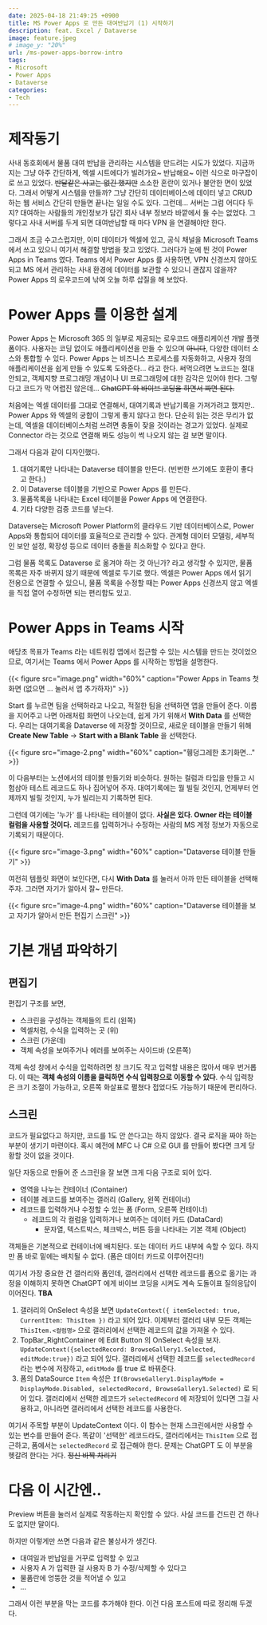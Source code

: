 ```yaml
---
date: 2025-04-18 21:49:25 +0900
title: MS Power Apps 로 만든 대여반납기 (1) 시작하기
description: feat. Excel / Dataverse
image: feature.jpeg
# image_y: "20%"
url: /ms-power-apps-borrow-intro
tags:
- Microsoft
- Power Apps
- Dataverse
categories:
- Tech
---
```


# 제작동기

사내 동호회에서 물품 대여 반납을 관리하는 시스템을 만드려는 시도가 있었다. 지금까지는 그냥 아주 간단하게, 엑셀 시트에다가 빌려가요~ 반납해요~ 이런 식으로 마구잡이로 쓰고 있었다. ~~반달같은 사고는 없긴 했지만~~ 소소한 혼란이 있거나 불안한 면이 있었다. 그래서 어떻게 시스템을 만들까? 그냥 간단히 데이터베이스에 데이터 넣고 CRUD 하는 웹 서비스 간단히 만들면 끝나는 일일 수도 있다. 그런데... 서버는 그럼 어디다 두지? 대여하는 사람들의 개인정보가 담긴 회사 내부 정보라 바깥에서 둘 수는 없었다. 그렇다고 사내 서버를 두게 되면 대여반납할 때 마다 VPN 을 연결해야만 한다. 

그래서 조금 수고스럽지만, 이미 데이터가 엑셀에 있고, 공식 채널을 Microsoft Teams 에서 쓰고 있으니 여기서 해결할 방법을 찾고 있었다. 그러다가 눈에 띈 것이 Power Apps in Teams 였다. Teams 에서 Power Apps 를 사용하면, VPN 신경쓰지 않아도 되고 MS 에서 관리하는 사내 환경에 데이터를 보관할 수 있으니 괜찮지 않을까? Power Apps 의 로우코드에 낚여 오늘 하루 삽질을 해 보았다.

# Power Apps 를 이용한 설계

Power Apps 는 Microsoft 365 의 일부로 제공되는 로우코드 애플리케이션 개발 플랫폼이다. 사용자는 코딩 없이도 애플리케이션을 만들 수 있으며 ~~아니다~~, 다양한 데이터 소스와 통합할 수 있다. Power Apps 는 비즈니스 프로세스를 자동화하고, 사용자 정의 애플리케이션을 쉽게 만들 수 있도록 도와준다... 라고 한다. 써먹으려면 노코드는 절대 안되고, 객체지향 프로그래밍 개념이나 UI 프로그래밍에 대한 감각은 있어야 한다. 그렇다고 코드가 막 어렵진 않은데... ~~ChatGPT 와 바이브 코딩을 하면서 짜면 된다.~~

처음에는 엑셀 데이터를 그대로 연결해서, 대여기록과 반납기록을 가져가려고 했지만.. Power Apps 와 엑셀의 궁합이 그렇게 좋지 않다고 한다. 단순히 읽는 것은 무리가 없는데, 엑셀을 데이터베이스처럼 쓰려면 충돌이 잦을 것이라는 경고가 있었다. 실제로 Connector 라는 것으로 연결해 봐도 성능이 썩 나오지 않는 걸 보면 말이다.

그래서 다음과 같이 디자인했다.

1. 대여기록만 나타내는 Dataverse 테이블을 만든다. (빈번한 쓰기에도 호환이 좋다고 한다.)
2. 이 Dataverse 테이블을 기반으로 Power Apps 를 만든다.
3. 물품목록을 나타내는 Excel 테이블을 Power Apps 에 연결한다.
4. 기타 다양한 검증 코드를 넣는다.

Dataverse는 Microsoft Power Platform의 클라우드 기반 데이터베이스로, Power Apps와 통합되어 데이터를 효율적으로 관리할 수 있다. 관계형 데이터 모델링, 세부적인 보안 설정, 확장성 등으로 데이터 충돌을 최소화할 수 있다고 한다. 

그럼 물품 목록도 Dataverse 로 옮겨야 하는 것 아닌가? 라고 생각할 수 있지만, 물품 목록은 자주 바뀌지 않기 때문에 엑셀로 두기로 했다. 엑셀은 Power Apps 에서 읽기 전용으로 연결할 수 있으니, 물품 목록을 수정할 때는 Power Apps 신경쓰지 않고 엑셀을 직접 열어 수정하면 되는 편리함도 있고.

# Power Apps in Teams 시작

애당초 목표가 Teams 라는 네트워킹 앱에서 접근할 수 있는 시스템을 만드는 것이었으므로, 여기서는 Teams 에서 Power Apps 를 시작하는 방법을 설명한다. 

{{< figure src="image.png" width="60%" caption="Power Apps in Teams 첫 화면 (없으면 ... 눌러서 앱 추가하자)" >}}

Start 를 누르면 팀을 선택하라고 나오고, 적절한 팀을 선택하면 앱을 만들어 준다. 이름을 지어주고 나면 아래처럼 화면이 나오는데, 쉽게 가기 위해서 **With Data** 를 선택한다. 우리는 대여기록을 Dataverse 에 저장할 것이므로, 새로운 테이블을 만들기 위해 **Create New Table** -> **Start with a Blank Table** 을 선택한다. 

{{< figure src="image-2.png" width="60%" caption="휑덩그레한 초기화면..." >}}

이 다음부터는 노션에서의 테이블 만들기와 비슷하다. 원하는 컬럼과 타입을 만들고 시험삼아 테스트 레코드도 하나 집어넣어 주자. 대여기록에는 뭘 빌릴 것인지, 언제부터 언제까지 빌릴 것인지, 누가 빌리는지 기록하면 된다. 

그런데 여기에는 '누가' 를 나타내는 테이블이 없다. **사실은 있다. Owner 라는 테이블 컬럼을 사용할 것이다.** 레코드를 입력하거나 수정하는 사람의 MS 계정 정보가 자동으로 기록되기 때문이다.

{{< figure src="image-3.png" width="60%" caption="Dataverse 테이블 만들기" >}}

여전히 템플릿 화면이 보인다면, 다시 **With Data** 를 눌러서 아까 만든 테이블을 선택해 주자. 그러면 자기가 알아서 잘~ 만든다.

{{< figure src="image-4.png" width="60%" caption="Dataverse 테이블을 보고 자기가 알아서 만든 편집기 스크린" >}}

# 기본 개념 파악하기

## 편집기

편집기 구조를 보면, 

- 스크린을 구성하는 객체들의 트리 (왼쪽)
- 엑셀처럼, 수식을 입력하는 곳 (위)
- 스크린 (가운데)
- 객체 속성을 보여주거나 에러를 보여주는 사이드바 (오른쪽)

객체 속성 창에서 수식을 입력하려면 창 크기도 작고 입력할 내용은 많아서 매우 번거롭다. 이 때는 **객체 속성의 이름을 클릭하면 수식 입력창으로 이동할 수 있다**. 수식 입력창은 크기 조절이 가능하고, 오른쪽 화살표로 펼쳤다 접었다도 가능하기 때문에 편리하다.

## 스크린

코드가 필요없다고 하지만, 코드를 1도 안 쓴다고는 하지 않았다. 결국 로직을 짜야 하는 부분이 생기기 마련이다. 혹시 예전에 MFC 나 C# 으로 GUI 를 만들어 봤다면 크게 당황할 것이 없을 것이다.

일단 자동으로 만들어 준 스크린을 잘 보면 크게 다음 구조로 되어 있다.

- 영역을 나누는 컨테이너 (Container)
- 테이블 레코드를 보여주는 갤러리 (Gallery, 왼쪽 컨테이너)
- 레코드를 입력하거나 수정할 수 있는 폼 (Form, 오른쪽 컨테이너)
  - 레코드의 각 컬럼을 입력하거나 보여주는 데이터 카드 (DataCard)
    - 문자열, 텍스트박스, 체크박스, 버튼 등을 나타내는 기본 객체 (Object)

객체들은 기본적으로 컨테이너에 배치된다. 또는 데이터 카드 내부에 속할 수 있다. 하지만 폼 바로 밑에는 배치될 수 없다. (폼은 데이터 카드로 이루어진다!)

여기서 가장 중요한 건 갤러리와 폼인데, 갤러리에서 선택한 레코드를 폼으로 옮기는 과정을 이해하지 못하면 ChatGPT 에게 바이브 코딩을 시켜도 계속 도돌이표 질의응답이 이어진다. **TBA**

1. 갤러리의 OnSelect 속성을 보면 `UpdateContext({ itemSelected: true, CurrentItem: ThisItem })` 라고 되어 있다. 이제부터 갤러리 내부 모든 객체는 `ThisItem.<컬럼명>` 으로 갤러리에서 선택한 레코드의 값을 가져올 수 있다.
2. TopBar_RightContainer 에 Edit Button 의 OnSelect 속성을 보자. `UpdateContext({selectedRecord: BrowseGallery1.Selected, editMode:true})` 라고 되어 있다. 갤러리에서 선택한 레코드를 `selectedRecord` 라는 변수에 저장하고, `editMode` 를 true 로 바꿔준다.
3. 폼의 DataSource `Item` 속성은 `If(BrowseGallery1.DisplayMode = DisplayMode.Disabled, selectedRecord, BrowseGallery1.Selected)` 로 되어 있다. 갤러리에서 선택한 레코드가 `selectedRecord` 에 저장되어 있다면 그걸 사용하고, 아니라면 갤러리에서 선택한 레코드를 사용한다.

여기서 주목할 부분이 UpdateContext 이다. 이 함수는 현재 스크린에서만 사용할 수 있는 변수를 만들어 준다. 똑같이 '선택한' 레코드라도, 갤러리에서는 `ThisItem` 으로 접근하고, 폼에서는 `selectedRecord` 로 접근해야 한다. 문제는 ChatGPT 도 이 부분을 헷갈려 한다는 거다. ~~정신 바짝 차리기~~

# 다음 이 시간엔..

Preview 버튼을 눌러서 실제로 작동하는지 확인할 수 있다. 사실 코드를 건드린 건 하나도 없지만 말이다.

하지만 이렇게만 쓰면 다음과 같은 불상사가 생긴다.
- 대여일과 반납일을 거꾸로 입력할 수 있고
- 사용자 A 가 입력한 걸 사용자 B 가 수정/삭제할 수 있다고
- 물품란에 엉뚱한 것을 적어낼 수 있고
- ...

그래서 이런 부분을 막는 코드를 추가해야 한다. 이건 다음 포스트에 따로 정리해 두겠다.
